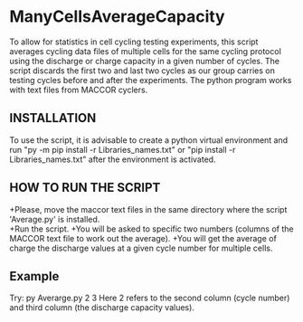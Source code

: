 ManyCellsAverageCapacity
=========================

To allow for statistics in cell cycling testing experiments, this script averages cycling data files of multiple cells for the same cycling protocol using the discharge or charge capacity in a given number of cycles. The script discards the first two and last two cycles as our group carries on testing cycles before and after the experiments. The python program works with text files from MACCOR cyclers.

INSTALLATION
---
To use the script, it is advisable to create a python virtual environment and run "py -m pip install -r Libraries_names.txt" or "pip install -r Libraries_names.txt" after the environment is activated.

HOW TO RUN THE SCRIPT
---
+Please, move the maccor text files in the same directory where the script 'Average.py' is installed.  
+Run the script. 
+You will be asked to specific two numbers (columns of the MACCOR text file to work out the average). 
+You will get the average of charge the discharge values at a given cycle number for multiple cells. 


Example
---

Try: py Averarge.py 2 3
Here 2 refers to the second column (cycle number) and third column (the discharge capacity values).
